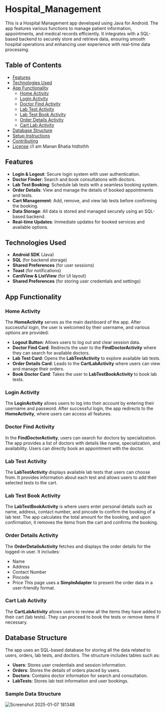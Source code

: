 # Hospital_Management
 This is a Hospital Management app developed using Java for Android. The app features various functions to manage patient information, appointments, and medical records efficiently. It integrates with a SQL-based backend to securely store and retrieve data, ensuring smooth hospital operations and enhancing user experience with real-time data processing.

## Table of Contents
- [Features](#features)
- [Technologies Used](#technologies-used)
- [App Functionality](#app-functionality)
  - [Home Activity](#home-activity)
  - [Login Activity](#login-activity)
  - [Doctor Find Activity](#doctor-find-activity)
  - [Lab Test Activity](#lab-test-activity)
  - [Lab Test Book Activity](#lab-test-book-activity)
  - [Order Details Activity](#order-details-activity)
  - [Cart Lab Activity](#cart-lab-activity)
- [Database Structure](#database-structure)
- [Setup Instructions](#setup-instructions)
- [Contributing](#contributing)
- [License](#license)
//I am Manan Bhatia htdtsthh
## Features
- **Login & Logout**: Secure login system with user authentication.
- **Doctor Finder**: Search and book consultations with doctors.
- **Lab Test Booking**: Schedule lab tests with a seamless booking system.
- **Order Details**: View and manage the details of booked appointments and tests.
- **Cart Management**: Add, remove, and view lab tests before confirming the booking.
- **Data Storage**: All data is stored and managed securely using an SQL-based backend.
- **Real-time Updates**: Immediate updates for booked services and available options.

## Technologies Used
- **Android SDK** (Java)
- **SQL** (for backend storage)
- **Shared Preferences** (for user sessions)
- **Toast** (for notifications)
- **CardView & ListView** (for UI layout)
- **Shared Preferences** (for storing user credentials and settings)

## App Functionality

### Home Activity
The **HomeActivity** serves as the main dashboard of the app. After successful login, the user is welcomed by their username, and various options are provided:
- **Logout Button**: Allows users to log out and clear session data.
- **Doctor Find Card**: Redirects the user to the **FindDoctorActivity** where they can search for available doctors.
- **Lab Test Card**: Opens the **LabTestActivity** to explore available lab tests.
- **Order Details Card**: Leads to the **CartLabActivity** where users can view and manage their orders.
- **Book Doctor Card**: Takes the user to **LabTestBookActivity** to book lab tests.

### Login Activity
The **LoginActivity** allows users to log into their account by entering their username and password. After successful login, the app redirects to the **HomeActivity**, where users can access all features.

### Doctor Find Activity
In the **FindDoctorActivity**, users can search for doctors by specialization. The app provides a list of doctors with details like name, specialization, and availability. Users can directly book an appointment with the doctor.

### Lab Test Activity
The **LabTestActivity** displays available lab tests that users can choose from. It provides information about each test and allows users to add their selected tests to the cart.

### Lab Test Book Activity
The **LabTestBookActivity** is where users enter personal details such as name, address, contact number, and pincode to confirm the booking of a lab test. The app calculates the total amount for the booking, and upon confirmation, it removes the items from the cart and confirms the booking.

### Order Details Activity
The **OrderDetailsActivity** fetches and displays the order details for the logged-in user. It includes:
- Name
- Address
- Contact Number
- Pincode
- Price
This page uses a **SimpleAdapter** to present the order data in a user-friendly format.

### Cart Lab Activity
The **CartLabActivity** allows users to review all the items they have added to their cart (lab tests). They can proceed to book the tests or remove items if necessary.

## Database Structure

The app uses an SQL-based database for storing all the data related to users, orders, lab tests, and doctors. The structure includes tables such as:
- **Users**: Stores user credentials and session information.
- **Orders**: Stores the details of orders placed by users.
- **Doctors**: Contains doctor information for search and consultation.
- **LabTests**: Stores lab test information and user bookings.

### Sample Data Structure

![Screenshot 2025-01-07 181348](https://github.com/user-attachments/assets/4fc87424-425e-4ea8-af03-0d7661e026bd)




